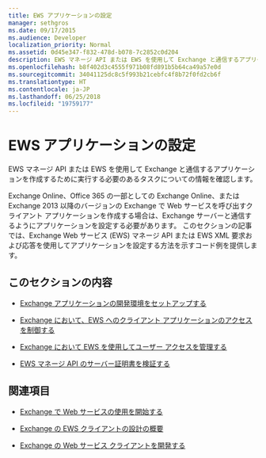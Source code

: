 ```yaml
---
title: EWS アプリケーションの設定
manager: sethgros
ms.date: 09/17/2015
ms.audience: Developer
localization_priority: Normal
ms.assetid: 0d45e347-f832-478d-b078-7c2852c0d204
description: EWS マネージ API または EWS を使用して Exchange と通信するアプリケーションを作成するために実行する必要のあるタスクについての情報を確認します。
ms.openlocfilehash: b8f402d3c4555f971b08fd891b5b64ca49a57e0d
ms.sourcegitcommit: 34041125dc8c5f993b21cebfc4f8b72f0fd2cb6f
ms.translationtype: HT
ms.contentlocale: ja-JP
ms.lasthandoff: 06/25/2018
ms.locfileid: "19759177"
---
```

# <a name="setting-up-your-ews-application"></a>EWS アプリケーションの設定

EWS マネージ API または EWS を使用して Exchange と通信するアプリケーションを作成するために実行する必要のあるタスクについての情報を確認します。 
  
Exchange Online、Office 365 の一部としての Exchange Online、または Exchange 2013 以降のバージョンの Exchange で Web サービスを呼び出すクライアント アプリケーションを作成する場合は、Exchange サーバーと通信するようにアプリケーションを設定する必要があります。 このセクションの記事では、Exchange Web サービス (EWS) マネージ API または EWS XML 要求および応答を使用してアプリケーションを設定する方法を示すコード例を提供します。
  
## <a name="in-this-section"></a>このセクションの内容

- [Exchange アプリケーションの開発環境をセットアップする](setting-up-your-exchange-application-development-environment.md)
    
- [Exchange において、EWS へのクライアント アプリケーションのアクセスを制御する](controlling-client-application-access-to-ews-in-exchange.md)
    
- [Exchange において EWS を使用してユーザー アクセスを管理する](managing-user-access-by-using-ews-in-exchange.md)
    
- [EWS マネージ API のサーバー証明書を検証する](how-to-validate-a-server-certificate-for-the-ews-managed-api.md)
    
## <a name="see-also"></a>関連項目


- [Exchange で Web サービスの使用を開始する](start-using-web-services-in-exchange.md)
    
- [Exchange の EWS クライアントの設計の概要](ews-client-design-overview-for-exchange.md)
    
- [Exchange の Web サービス クライアントを開発する](develop-web-service-clients-for-exchange.md)
    

